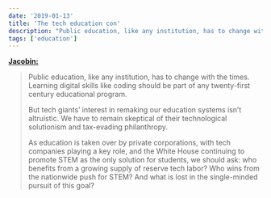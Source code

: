 ```yaml
---
date: '2019-01-13'
title: 'The tech education con'
description: "Public education, like any institution, has to change with the times. Learning digital skills like coding should be part of any twenty-first century educational program."
tags: ['education']
---
```


**[Jacobin:](https://jacobinmag.com/2019/01/stem-coding-bootcamp-education-scam-philanthropy/)**

> Public education, like any institution, has to change with the times. Learning digital skills like coding should be part of any twenty-first century educational program.<!-- excerpt -->
>
> But tech giants’ interest in remaking our education systems isn’t altruistic. We have to remain skeptical of their technological solutionism and tax-evading philanthropy.
>
> As education is taken over by private corporations, with tech companies playing a key role, and the White House continuing to promote STEM as the only solution for students, we should ask: who benefits from a growing supply of reserve tech labor? Who wins from the nationwide push for STEM? And what is lost in the single-minded pursuit of this goal?
